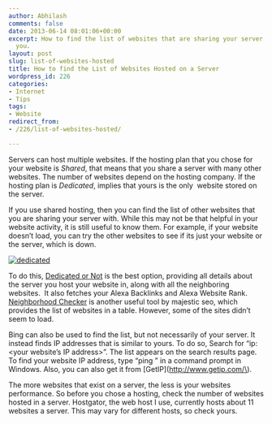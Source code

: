 ```yaml
---
author: Abhilash
comments: false
date: 2013-06-14 08:01:06+00:00
excerpt: How to find the list of websites that are sharing your server space with
  you.
layout: post
slug: list-of-websites-hosted
title: How to find the List of Websites Hosted on a Server
wordpress_id: 226
categories:
- Internet
- Tips
tags:
- Website
redirect_from:
- /226/list-of-websites-hosted/

---
```


Servers can host multiple websites. If the hosting plan that you chose for your website is _Shared_, that means that you share a server with many other websites. The number of websites depend on the hosting company. If the hosting plan is _Dedicated_, implies that yours is the only  website stored on the server.

If you use shared hosting, then you can find the list of other websites that you are sharing your server with. While this may not be that helpful in your website activity, it is still useful to know them. For example, if your website doesn’t load, you can try the other websites to see if its just your website or the server, which is down.

[![dedicated](https://techcovered.github.io/images/dedicated_thumb.png)](http://img.techcovered.org/tc/dedicated.png)

To do this, [Dedicated or Not](dedicatedornot.com) is the best option, providing all details about the server you host your website in, along with all the neighboring websites.  It also fetches your Alexa Backlinks and Alexa Website Rank. [Neighborhood Checker](http://www.majesticseo.com/reports/neighbourhood-checker) is another useful tool by majestic seo, which provides the list of websites in a table. However, some of the sites didn’t seem to load.

Bing can also be used to find the list, but not necessarily of your server. It instead finds IP addresses that is similar to yours. To do so, Search for “ip: <your website’s IP address>”. The list appears on the search results page. To find your website IP address, type “ping <your website address>” in a command prompt in Windows. Also, you can also get it from [GetIP](http://www.getip.com/\).

The more websites that exist on a server, the less is your websites performance. So before you chose a hosting, check the number of websites hosted in a server. Hostgator, the web host I use, currently hosts about 11 websites a server. This may vary for different hosts, so check yours.
